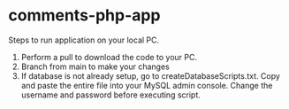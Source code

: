 # comments-php-app

Steps to run application on your local PC.
1. Perform a pull to download the code to your PC.
2. Branch from main to make your changes
3. If database is not already setup, go to createDatabaseScripts.txt.  Copy and paste
the entire file into your MySQL admin console.  Change the username and password before executing script.